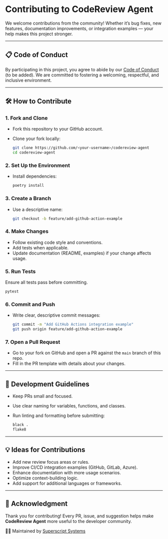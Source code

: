 # Contributing to CodeReview Agent

We welcome contributions from the community! Whether it’s bug fixes, new features, documentation improvements, or integration examples — your help makes this project stronger.

---

## 📋 Code of Conduct

By participating in this project, you agree to abide by our [Code of Conduct](CODE_OF_CONDUCT.md) (to be added). We are committed to fostering a welcoming, respectful, and inclusive environment.

---

## 🛠️ How to Contribute

### 1. Fork and Clone

* Fork this repository to your GitHub account.
* Clone your fork locally:

  ```bash
  git clone https://github.com/<your-username>/codereview-agent
  cd codereview-agent
  ```

### 2. Set Up the Environment

* Install dependencies:

  ```bash
  poetry install
  ```

### 3. Create a Branch

* Use a descriptive name:

  ```bash
  git checkout -b feature/add-github-action-example
  ```

### 4. Make Changes

* Follow existing code style and conventions.
* Add tests when applicable.
* Update documentation (README, examples) if your change affects usage.

### 5. Run Tests

Ensure all tests pass before committing.

```bash
pytest
```

### 6. Commit and Push

* Write clear, descriptive commit messages:

  ```bash
  git commit -m "Add GitHub Actions integration example"
  git push origin feature/add-github-action-example
  ```

### 7. Open a Pull Request

* Go to your fork on GitHub and open a PR against the `main` branch of this repo.
* Fill in the PR template with details about your changes.

---

## 🧪 Development Guidelines

* Keep PRs small and focused.
* Use clear naming for variables, functions, and classes.
* Run linting and formatting before submitting:

  ```bash
  black .
  flake8
  ```

---

## 💡 Ideas for Contributions

* Add new review focus areas or rules.
* Improve CI/CD integration examples (GitHub, GitLab, Azure).
* Enhance documentation with more usage scenarios.
* Optimize context-building logic.
* Add support for additional languages or frameworks.

---

## 🙏 Acknowledgment

Thank you for contributing! Every PR, issue, and suggestion helps make **CodeReview Agent** more useful to the developer community.

👨‍💻 Maintained by [Superscript Systems](https://superscriptsystems.com)
